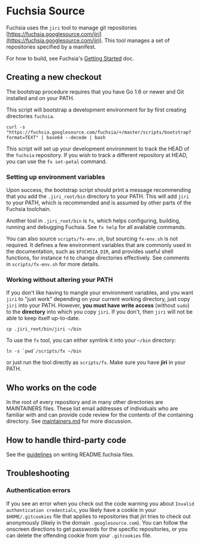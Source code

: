 Fuchsia Source
==============

Fuchsia uses the `jiri` tool to manage git repositories
[https://fuchsia.googlesource.com/jiri](https://fuchsia.googlesource.com/jiri).
This tool manages a set of repositories specified by a manifest.

For how to build, see Fuchsia's [Getting Started](/getting_started.md) doc.

## Creating a new checkout

The bootstrap procedure requires that you have Go 1.6 or newer and Git
installed and on your PATH.

This script will bootstrap a development environment for by first creating
directories `fuchsia`.

```
curl -s "https://fuchsia.googlesource.com/fuchsia/+/master/scripts/bootstrap?format=TEXT" | base64 --decode | bash
```

This script will set up your development environment to track the HEAD of the
`fuchsia` repository. If you wish to track a different repository at HEAD, you can
use the `fx set-petal` command.

### Setting up environment variables

Upon success, the bootstrap script should print a message recommending that you
add the `.jiri_root/bin` directory to your PATH. This will add `jiri` to your
PATH, which is recommended and is assumed by other parts of the Fuchsia
toolchain.

Another tool in `.jiri_root/bin` is `fx`, which helps configuring, building,
running and debugging Fuchsia. See `fx help` for all available commands.

You can also source `scripts/fx-env.sh`, but sourcing `fx-env.sh` is not
required. It defines a few environment variables that are commonly used in the
documentation, such as `$FUCHSIA_DIR`, and provides useful shell functions, for
instance `fd` to change directories effectively. See comments in
`scripts/fx-env.sh` for more details.

### Working without altering your PATH

If you don't like having to mangle your environment variables, and you want
`jiri` to "just work" depending on your current working directory, just copy
`jiri` into your PATH.  However, **you must have write access** (without `sudo`)
to the **directory** into which you copy `jiri`.  If you don't, then `jiri`
will not be able to keep itself up-to-date.

```
cp .jiri_root/bin/jiri ~/bin
```

To use the `fx` tool, you can either symlink it into your `~/bin` directory:

```
ln -s `pwd`/scripts/fx ~/bin
```

or just run the tool directly as `scripts/fx`. Make sure you have **jiri** in
your PATH.

## Who works on the code

In the root of every repository and in many other directories are
MAINTAINERS files. These list email addresses of individuals who are
familiar with and can provide code review for the contents of the
containing directory. See [maintainers.md](maintainers.md) for more
discussion.

## How to handle third-party code

See the [guidelines](README.fuchsia.md) on writing README.fuchsia files.

## Troubleshooting

### Authentication errors

If you see an error when you check out the code warning you about `Invalid
authentication credentials`, you likely have a cookie in your
`$HOME/.gitcookies` file that applies to repositories that jiri tries to check
out anonymously (likely in the domain `.googlesource.com`).  You can follow the
onscreen directions to get passwords for the specific repositories, or you can
delete the offending cookie from your `.gitcookies` file.
